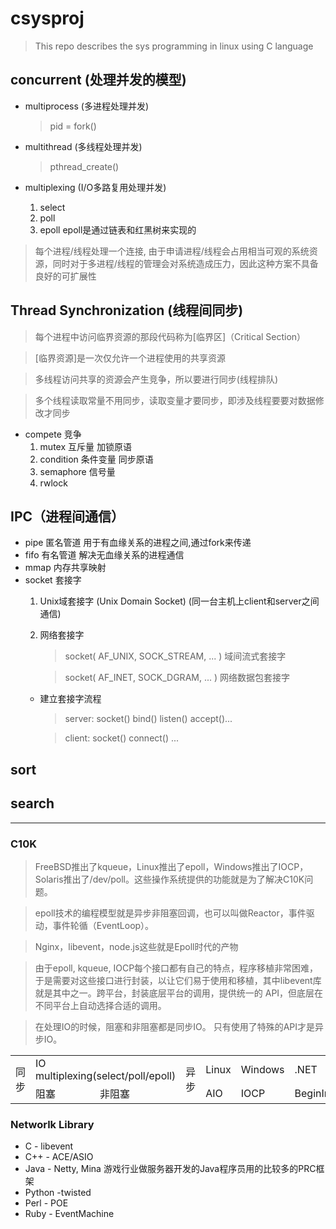 # csysproj
> This repo describes the sys programming in linux using C language
## concurrent (处理并发的模型)

- multiprocess (多进程处理并发)
    > pid = fork()
- multithread (多线程处理并发)
    > pthread_create()
- multiplexing (I/O多路复用处理并发)

    1. select   
    2. poll
    3. epoll    epoll是通过链表和红黑树来实现的
> 每个进程/线程处理一个连接, 由于申请进程/线程会占用相当可观的系统资源，同时对于多进程/线程的管理会对系统造成压力，因此这种方案不具备良好的可扩展性

## Thread Synchronization (线程间同步)
> 每个进程中访问临界资源的那段代码称为[临界区]（Critical Section）

> [临界资源]是一次仅允许一个进程使用的共享资源

> 多线程访问共享的资源会产生竞争，所以要进行同步(线程排队)

> 多个线程读取常量不用同步，读取变量才要同步，即涉及线程要要对数据修改才同步
- compete   竞争 
    1. mutex     互斥量     加锁原语
    2. condition 条件变量    同步原语
    3. semaphore 信号量
    4. rwlock 


## IPC（进程间通信）
- pipe 匿名管道 用于有血缘关系的进程之间,通过fork来传递
- fifo 有名管道 解决无血缘关系的进程通信
- mmap  内存共享映射
- socket 套接字
    1. Unix域套接字 (Unix Domain Socket) (同一台主机上client和server之间通信)
    2. 网络套接字
        > socket( AF_UNIX, SOCK_STREAM, ... )   域间流式套接字
    
        > socket( AF_INET, SOCK_DGRAM, ... ) 网络数据包套接字
    - 建立套接字流程
    
        > server: socket() bind() listen() accept()...
        
        > client: socket() connect() ...
## sort
    
## search

---

### C10K

> FreeBSD推出了kqueue，Linux推出了epoll，Windows推出了IOCP，Solaris推出了/dev/poll。这些操作系统提供的功能就是为了解决C10K问题。

> epoll技术的编程模型就是异步非阻塞回调，也可以叫做Reactor，事件驱动，事件轮循（EventLoop）。

> Nginx，libevent，node.js这些就是Epoll时代的产物

> 由于epoll, kqueue, IOCP每个接口都有自己的特点，程序移植非常困难，于是需要对这些接口进行封装，以让它们易于使用和移植，其中libevent库就是其中之一。跨平台，封装底层平台的调用，提供统一的 API，但底层在不同平台上自动选择合适的调用。

> 在处理IO的时候，阻塞和非阻塞都是同步IO。 只有使用了特殊的API才是异步IO。

<table>
    <tr>
        <td rowspan = "2">同步</td>
        <td colspan = "2" >IO multiplexing(select/poll/epoll)</td>
        <td rowspan = "2">异步</td>
        <td>Linux</td>
        <td>Windows</td>
        <td>.NET</td>
    </tr>
    <tr>
        <td>阻塞</td>
        <td>非阻塞</td>
        <td>AIO</td>
        <td>IOCP</td>
        <td>BeginInvoke/EndInvoke</td>
    </tr>
</table>



### Networlk Library

- C - libevent
- C++ - ACE/ASIO
- Java - Netty, Mina 游戏行业做服务器开发的Java程序员用的比较多的PRC框架
- Python -twisted
- Perl - POE
- Ruby - EventMachine



